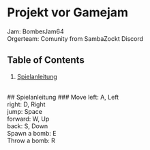 # Projekt vor Gamejam
  Jam: BomberJam64 <br>
  Orgerteam: Comunity from SambaZockt Discord

## Table of Contents
1. [Spielanleitung](#Spielanleitung)
<br>
## Spielanleitung
### Move
 left: A, Left <br>
 right: D, Right <br>
 jump: Space <br>
 forward: W, Up <br>
 back: S, Down <br>
 Spawn a bomb: E <br>
 Throw a bomb: R <br>
